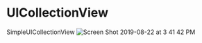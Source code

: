 # UICollectionView
SimpleUICollectionView
![Screen Shot 2019-08-22 at 3 41 42 PM](https://user-images.githubusercontent.com/53354158/63519491-5d203680-c4f3-11e9-941d-cad29abdd18a.png)
